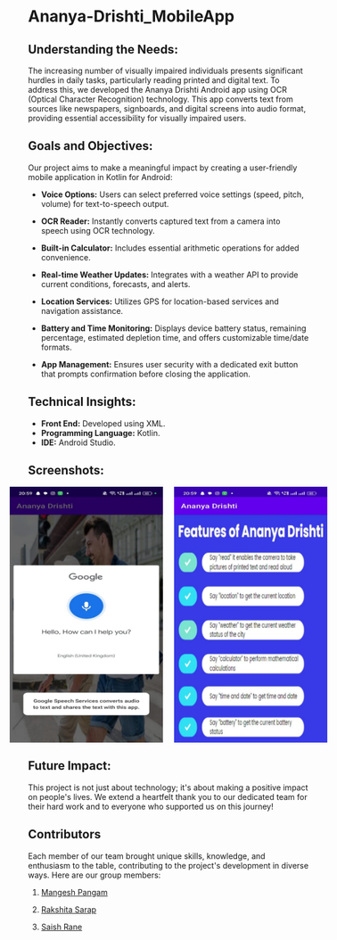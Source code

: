 # Ananya-Drishti_MobileApp

## Understanding the Needs:
The increasing number of visually impaired individuals presents significant hurdles in daily tasks, particularly reading printed and digital text. To address this, we developed the Ananya Drishti Android app using OCR (Optical Character Recognition) technology. This app converts text from sources like newspapers, signboards, and digital screens into audio format, providing essential accessibility for visually impaired users.

## Goals and Objectives:
Our project aims to make a meaningful impact by creating a user-friendly mobile application in Kotlin for Android:

- **Voice Options:** Users can select preferred voice settings (speed, pitch, volume) for text-to-speech output.
  
- **OCR Reader:** Instantly converts captured text from a camera into speech using OCR technology.
  
- **Built-in Calculator:** Includes essential arithmetic operations for added convenience.
  
- **Real-time Weather Updates:** Integrates with a weather API to provide current conditions, forecasts, and alerts.
  
- **Location Services:** Utilizes GPS for location-based services and navigation assistance.
  
- **Battery and Time Monitoring:** Displays device battery status, remaining percentage, estimated depletion time, and offers customizable time/date formats.
  
- **App Management:** Ensures user security with a dedicated exit button that prompts confirmation before closing the application.

## Technical Insights:
- **Front End:** Developed using XML.
- **Programming Language:** Kotlin.
- **IDE:** Android Studio.

## Screenshots:
<div style="display: flex; justify-content: center;">
    <img src="home-page.png" alt="App Screenshot" width="275" style="margin-right: 20px;"/>
    <img src="features-page.png" alt="App Screenshot" width="275"/>
</div>

## Future Impact:
This project is not just about technology; it's about making a positive impact on people's lives. We extend a heartfelt thank you to our dedicated team for their hard work and to everyone who supported us on this journey!

## Contributors

Each member of our team brought unique skills, knowledge, and enthusiasm to the table, contributing to the project's development in diverse ways.
Here are our group members:

1. [Mangesh Pangam](https://github.com/Mangesh2704)

2. [Rakshita Sarap](https://github.com/RakshitaSarap)

3. [Saish Rane](https://github.com/saishrane-11)
